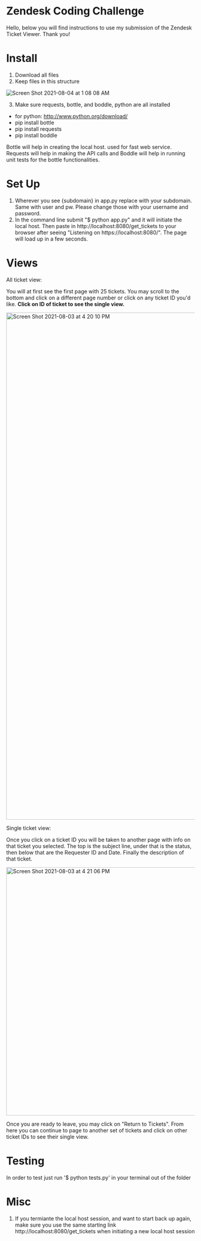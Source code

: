 # Zendesk Coding Challenge

Hello, below you will find instructions to use my submission of the Zendesk Ticket Viewer. Thank you!

# Install
 1. Download all files
 2. Keep files in this structure
 
 ![Screen Shot 2021-08-04 at 1 08 08 AM](https://user-images.githubusercontent.com/63125608/128125221-9e017f4b-e53a-49e0-a3aa-467605830eab.png)

 3. Make sure requests, bottle, and boddle, python are all installed
 - for python: http://www.python.org/download/
 - pip install bottle
 - pip install requests
 - pip install boddle

Bottle will help in creating the local host. used for fast web service. Requests will help in making the API calls and Boddle will help in running unit tests for the bottle functionalities.

# Set Up
1. Wherever you see {subdomain} in app.py replace with your subdomain. Same with user and pw. Please change those with your username and password.
2. In the command line submit "$ python app.py" and it will initiate the local host. Then paste in http://localhost:8080/get_tickets to your browser after seeing "Listening on https://localhost:8080/". The page will load up in a few seconds.

# Views
All ticket view:

You will at first see the first page with 25 tickets. You may scroll to the bottom and click on a different page number or click on any ticket ID you'd like. **Click on ID of ticket to see the single view.**

<img width="1352" alt="Screen Shot 2021-08-03 at 4 20 10 PM" src="https://user-images.githubusercontent.com/63125608/128080685-bff4b86b-464d-419e-83dc-78e6ab6072a7.png">

Single ticket view:

Once you click on a ticket ID you will be taken to another page with info on that ticket you selected. The top is the subject line, under that is the status, then below that are the Requester ID and Date. Finally the description of that ticket.

<img width="662" alt="Screen Shot 2021-08-03 at 4 21 06 PM" src="https://user-images.githubusercontent.com/63125608/128080807-44ffab5f-b986-44f9-9ddc-89c2d3b16d46.png">

Once you are ready to leave, you may click on "Return to Tickets". From here you can continue to page to another set of tickets and click on other ticket IDs to see their single view.

# Testing

In order to test just run '$ python tests.py' in your terminal out of the folder

# Misc

1. If you termiante the local host session, and want to start back up again, make sure you use the same starting link http://localhost:8080/get_tickets when initiating a new local host session
